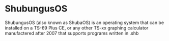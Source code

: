 # ShubungusOS

ShubungusOS (also known as ShubaOS) is an operating system that can be installed on a TS-69 Plus CE, or any other TS-xx graphing calculator manufactered after 2007 that supports programs written in .shb
